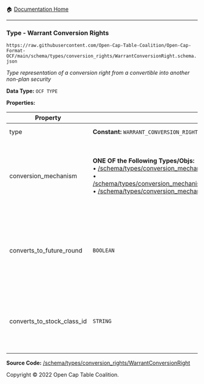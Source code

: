 :house: [Documentation Home](../../../home/xudiera/code/README.md)

---

### Type - Warrant Conversion Rights

`https://raw.githubusercontent.com/Open-Cap-Table-Coalition/Open-Cap-Format-OCF/main/schema/types/conversion_rights/WarrantConversionRight.schema.json`

_Type representation of a conversion right from a convertible into another non-plan security_

**Data Type:** `OCF TYPE`

**Properties:**

| Property                   | Type                                                                                                                                                                                                                                                                                                                                                                                                                                                                               | Description                                                                                                         | Required   |
| -------------------------- | ---------------------------------------------------------------------------------------------------------------------------------------------------------------------------------------------------------------------------------------------------------------------------------------------------------------------------------------------------------------------------------------------------------------------------------------------------------------------------------- | ------------------------------------------------------------------------------------------------------------------- | ---------- |
| type                       | **Constant:** `WARRANT_CONVERSION_RIGHT`                                                                                                                                                                                                                                                                                                                                                                                                                                           | Scalar Constant                                                                                                     | -          |
| conversion_mechanism       | **ONE OF the Following Types/Objs:**</br>&bull; [/schema/types/conversion_mechanisms/CustomConversionMechanism](../conversion_mechanisms/CustomConversionMechanism.md)</br>&bull; [/schema/types/conversion_mechanisms/PercentCapitalizationConversionMechanism](../conversion_mechanisms/PercentCapitalizationConversionMechanism.md)</br>&bull; [/schema/types/conversion_mechanisms/FixedAmountConversionMechanism](../conversion_mechanisms/FixedAmountConversionMechanism.md) | What conversion mechanism applies to calculate the number of resulting stock class shares?                          | `REQUIRED` |
| converts_to_future_round   | `BOOLEAN`                                                                                                                                                                                                                                                                                                                                                                                                                                                                          | Is this stock class potentially convertible into a future, as-yet undetermined stock class (e.g. Founder Preferred) | -          |
| converts_to_stock_class_id | `STRING`                                                                                                                                                                                                                                                                                                                                                                                                                                                                           | The identifier of the existing, known stock class this stock class can convert into                                 | -          |

**Source Code:** [/schema/types/conversion_rights/WarrantConversionRight](../../../../../../../../../schema/types/conversion_rights/WarrantConversionRight.schema.json)

Copyright © 2022 Open Cap Table Coalition.
